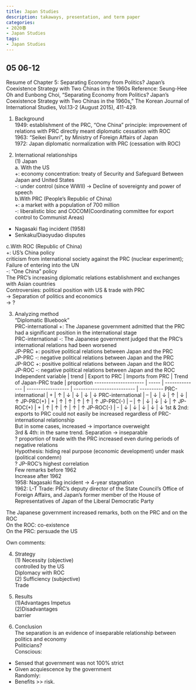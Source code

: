```yaml
---
title: Japan Studies
description: takaways, presentation, and term paper
categories: 
- 2020春
- Japan Studies
tags:
- Japan Studies
---
```

## 05 06-12
Resume of Chapter 5: Separating Economy from Politics? Japan’s Coexistence Strategy with Two Chinas in the 1960s 
Reference: Seung-Hee Oh and Eunbong Choi, “Separating Economy from Politics? Japan’s Coexistence Strategy with Two Chinas in the 1960s,” The Korean Journal of International Studies, Vol.13-2 (August 2015), 411-429. 

1. Background  
1949: establishment of the PRC, “One China” principle: improvement of relations with PRC directly meant diplomatic cessation with ROC  
1963: “Seikei Bunri”, by Ministry of Foreign Affairs of Japan  
1972: Japan diplomatic normalization with PRC (cessation with ROC)  

2. International relationships  
(1)	Japan  
a.	With the US  
+: economy concentration: treaty of Security and Safeguard Between Japan and United States  
-: under control (since WWII) -> Decline of sovereignty and power of speech  
b.With PRC (People’s Republic of China)  
+: a market with a population of 700 million   
-: liberalistic bloc and COCOM(Coordinating committee for export control to Communist Areas)  
* Nagasaki flag incident (1958)   
* Senkaku/Diaoyudao disputes  

c.With ROC (Republic of China)  
+: US’s China policy  
		criticism from international society against the PRC (nuclear experiment); Failure of entering into the UN  
-: “One China” policy  
The PRC’s increasing diplomatic relations establishment and exchanges with Asian countries  
Controversies: political position with US & trade with PRC  
->	Separation of politics and economics  
->	?  

3. Analyzing method  
“Diplomatic Bluebook”   
PRC-international +: The Japanese government admitted that the PRC had a significant position in the international stage  
PRC-international -: The Japanese government judged that the PRC’s international relations had been worsened  
JP-PRC +: positive political relations between Japan and the PRC  
JP-PRC -: negative political relations between Japan and the PRC  
JP-ROC +: positive political relations between Japan and the ROC  
JP-ROC -: negative political relations between Japan and the ROC  
Independent variable | trend | Export to PRC | Imports from PRC | Trend of Japan-PRC trade | proportion
--------------------- | ----- | -------------- | ------------------ | -------------------------- | ----------
PRC-international | + | ↑ | ↓ | ↓ | ↓ | ↓
PRC-international | – | ↓ | ↓ | ↑ | ↓ | ↑
JP-PRC(+) | + | ↑ | ↑ | ↑ | ↑ | ↑
JP-PRC(-) | – | ↑ | ↓ | ↓ | ↓ | ↑
JP-ROC(+) | + | ↑ | ↑ | ↑ | ↑ | ↑
JP-ROC(-) | - | ↓ | ↓ | ↓ | ↓ | ↓
1st & 2nd: exports to PRC could not easily be increased regardless of PRC-international relationship  
 But in some cases, increased -> importance overweight  
3rd & 4th: in the same trend. Separation -> inseparable  
? proportion of trade with the PRC increased even during periods of negative relations  
		Hypothesis: hiding real purpose (economic development) under mask (political condemn)  
? JP-ROC’s highest correlation   
		Few remarks before 1962  
		Increase after 1962  
1958: Nagasaki flag incident -> 4-year stagnation  
1962: L-T Trade: PRC’s deputy director of the State Council’s Office of Foreign Affairs, and Japan’s former member of the House of Representatives of Japan of the Liberal Democratic Party  

The Japanese government increased remarks, both on the PRC and on the ROC  
			On the ROC: co-existence  
			On the PRC: persuade the US  

Own comments:  

4. Strategy  
(1)	Necessity (objective)  
controlled by the US  
Diplomacy with ROC  
(2)	Sufficiency (subjective)  
Trade  

5. Results  
(1)Advantages
Impetus  
(2)Disadvantages  
barrier  

6. Conclusion  
The separation is an evidence of inseparable relationship between politics and economy  
Politicians?  
Conscious: 
* Sensed that government was not 100% strict  
* Given acquiescence by the government  
Randomly:  
* Benefits >> risk. 
